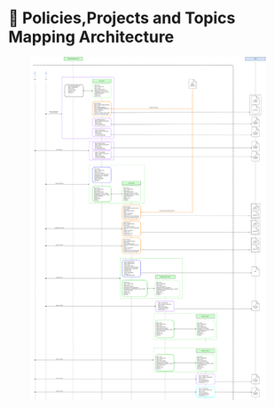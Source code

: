 # 👏 Policies,Projects and Topics Mapping Architecture

<figure><img src="../../.gitbook/assets/Policies,Projects and Topics Mapping Architecture.png" alt=""><figcaption></figcaption></figure>
